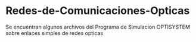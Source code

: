 # Redes-de-Comunicaciones-Opticas
Se encuentran algunos archivos del Programa de Simulacion OPTISYSTEM
sobre enlaces simples de redes opticas

